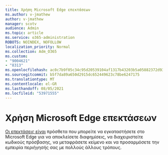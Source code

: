 ```yaml
---
title: Χρήση Microsoft Edge επεκτάσεων
ms.author: v-jmathew
author: v-jmathew
manager: scotv
audience: Admin
ms.topic: article
ms.service: o365-administration
ROBOTS: NOINDEX, NOFOLLOW
localization_priority: Normal
ms.collection: Adm_O365
ms.custom:
- "9004621"
- "8313"
ms.openlocfilehash: ac0c7b9f05c34c95d20539104af1317b43203b5a05882372d93c98b80632ced3
ms.sourcegitcommit: b5f7da89a650d2915dc652449623c78be6247175
ms.translationtype: MT
ms.contentlocale: el-GR
ms.lasthandoff: 08/05/2021
ms.locfileid: "53971555"
---
```

# <a name="use-microsoft-edge-extensions"></a>Χρήση Microsoft Edge επεκτάσεων

[Οι επεκτάσεις είναι](https://go.microsoft.com/fwlink/?linkid=2135619) πρόσθετα που μπορείτε να εγκαταστήσετε στο Microsoft Edge για να αποκλείσετε διαφημίσεις, να διαχειριστείτε κωδικούς πρόσβασης, να μεταφράσετε κείμενο και να προσαρμόσετε την εμπειρία περιήγησής σας με πολλούς άλλους τρόπους.
